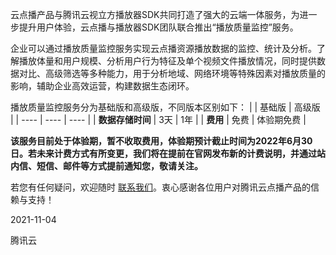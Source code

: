 云点播产品与腾讯云视立方播放器SDK共同打造了强大的云端一体服务，为进一步提升用户体验，云点播与播放器SDK团队联合推出“播放质量监控”服务。

企业可以通过播放质量监控服务实现云点播资源播放数据的监控、统计及分析。了解播放体量和用户规模、分析用户行为特征及单个视频文件播放情况，同时提供数据对比、高级筛选等多种能力，用于分析地域、网络环境等特殊因素对播放质量的影响，辅助企业高效运营，构建数据生态闭环。


播放质量监控服务分为基础版和高级版，不同版本区别如下：
|    | 基础版  | 高级版  |
|  ----  | ----  | ----   |
| **数据存储时间**  | 3天 | 1年  |
| **费用**  | 免费 | 体验期免费  |

**该服务目前处于体验期，暂不收取费用，体验期预计截止时间为2022年6月30日。若未来计费方式有所变更，我们将在提前在官网发布新的计费说明，并通过站内信、短信、邮件等方式提前通知您，敬请关注。**


若您有任何疑问，欢迎随时 [联系我们](https://cloud.tencent.com/document/product/266/19905)。衷心感谢各位用户对腾讯云点播产品的信赖与支持！

2021-11-04

腾讯云

